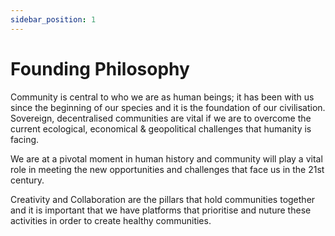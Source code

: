 ```yaml
---
sidebar_position: 1
---
```


# Founding Philosophy

Community is central to who we are as human beings; it has been with us since the beginning of our species and it is the foundation of our civilisation. Sovereign, decentralised communities are vital if we are to overcome the current ecological, economical & geopolitical challenges that humanity is facing.

We are at a pivotal moment in human history and community will play a vital role in meeting the new opportunities and challenges that face us in the 21st century.

Creativity and Collaboration are the pillars that hold communities together and it is important that we have platforms that prioritise and nuture these activities in order to create healthy communities.

<!-- Healthy and strong communities are the foundation to a healthy humanity.

Community is the product of creativity and collaboration.

Increasing threats of censorship, surveillance, and control are undermining the ability of communities to thrive.

Responsibility for the use of technological power. It can destroy our societies or help us thrive. -->
